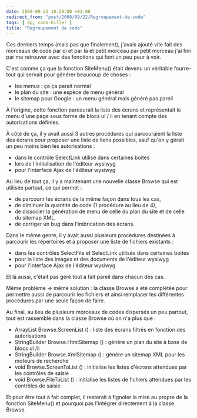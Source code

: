 ```yaml
---
date: 2008-09-22 10:29:00 +02:00
redirect_from: "post/2008/09/22/Regroupement-de-code"
tags: [ ap, code-killer ]
title: "Regroupement de code"
---
```


Ces derniers temps (mais pas que finalement), j'avais ajouté vite fait des
morceaux de code par ci et par là et petit morceau par petit morceau j'ai fini
par me retrouver avec des fonctions qui font un peu peur à voir.

C'est comme ça que la fonction SiteMenu() était devenu un véritable
fourre-tout qui servait pour générer beaucoup de choses :

* les menus : ça ça parait normal
* le plan du site : une espèce de menu général
* le sitemap pour Google : un menu général mais généré pas pareil

À l'origine, cette fonction parcourait la liste des écrans et représentait
le menu d'une page sous forme de blocs ul / li en tenant compte des
autorisations définies.

À côté de ça, il y avait aussi 3 autres procédures qui parcouraient la liste
des écrans pour proposer une liste de liens possibles, sauf qu'on y gérait un
peu moins bien les autorisations :

* dans le contrôle SelectLink utilisé dans certaines boites
* lors de l'initialisation de l'éditeur wysiwyg
* pour l'interface Ajax de l'éditeur wysiwyg

Au lieu de tout ça, il y a maintenant une nouvelle classe Browse qui est
utilisée partout, ce qui permet :

* de parcourir les écrans de la même façon dans tous les cas,
* de diminuer la quantité de code (1 procédure au lieu de 4),
* de dissocier la génération de menu de celle du plan du site et de celle du
sitemap XML,
* de corriger un bug dans l'imbrication des écrans.

Dans le même genre, il y avait aussi plusieurs procédures destinées à
parcourir les répertoires et à proposer une liste de fichiers
existants :

* dans les contrôles SelectFile et SelectLink utilisés dans certaines
boites
* pour la liste des images et des documents de l'éditeur wysiwyg
* pour l'interface Ajax de l'éditeur wysiwyg

Et là aussi, c'était pas géré tout à fait pareil dans chacun des cas.

Même problème => même solution : la classe Browse a été complétée
pour permettre aussi de parcourir les fichiers et ainsi remplacer les
différentes procédures par une seule façon de faire.

Au final, au lieu de plusieurs morceaux de codes dispersés un peu partout,
tout est rassemblé dans la classe Browse où on n'a plus que :

* ArrayList Browse.ScreenList () : liste des écrans filtrés en fonction
des autorisations
* StringBuilder Browse.HtmlSitemap () : génère un plan du site à base de
blocs ul /li
* StringBuilder Browse.XmlSitemap () : génère un sitemap XML pour les
moteurs de recherche
* void Browse.ScreenToList () : initialise les listes d'écrans attendues
par les contrôles de saisie
* void Browse.FileToList () : initialise les listes de fichiers
attendues par les contrôles de saisie

Et pour être tout à fait complet, il resterait à fignoler la mise au propre
de la fonction SiteMenu() et pourquoi pas l'intégrer directement à la classe
Browse.
